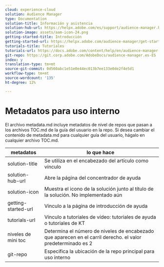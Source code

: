 ```yaml
---
cloud: experience-cloud
solution: Audience Manager
type: Documentation
solution-title: Información y asistencia
solution-hub-url: https://helpx.adobe.com/es/support/audience-manager.html
solution-image: assets/aam-icon-24.png
getting-started-title: Introducción
getting-started-url: https://helpx.adobe.com/audience-manager/get-started.html
tutorials-title: Tutoriales
tutorials-url: https://docs.adobe.com/content/help/en/audience-manager-learn/tutorials/overview.html
git-repo: https://git.corp.adobe.com/AdobeDocs/audience-manager.es-ES
index: y
translation-type: tm+mt
source-git-commit: 0d560abc1e51e0e44ec013b7ee133e0de2f4e5d1
workflow-type: tm+mt
source-wordcount: '135'
ht-degree: 12%

---
```



# Metadatos para uso interno

El archivo metadata.md incluye metadatos de nivel de repos que pasan a los archivos TOC.md de la guía del usuario en la repo. Si desea cambiar el contenido de metadata.md para cualquier guía del usuario, hágalo en cualquier archivo TOC.md.

| metadatos | lo que hace |
|--- |--- |
| solution-title | Se utiliza en el encabezado del artículo como vínculo |
| solution-hub-url | Abre la página del concentrador de ayuda |
| solution-icon | Muestra el icono de la solución junto al título de la solución. No implementado aún |
| getting-started-url | Vínculo a la página de introducción de ayuda |
| tutorials-url | Vínculo a tutoriales de vídeo: tutoriales de ayuda o tutoriales de KT |
| niveles de mini toc | Determina el número de niveles de encabezado que aparecen en el carril derecho. el valor predeterminado es 2 |
| git-repo | Especifica la ubicación de la repo principal para uso interno |
